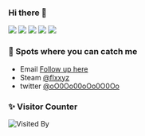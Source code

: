 ### Hi there 👋

![](https://github-profile-summary-cards.vercel.app/api/cards/profile-details?username=flxxyz&theme=github)
![](https://github-profile-summary-cards.vercel.app/api/cards/repos-per-language?username=flxxyz&theme=github)
![](https://github-profile-summary-cards.vercel.app/api/cards/most-commit-language?username=flxxyz&theme=github)
![](https://github-profile-summary-cards.vercel.app/api/cards/stats?username=flxxyz&theme=github)
![](https://github-profile-summary-cards.vercel.app/api/cards/productive-time?username=flxxyz&theme=github)

### 🥷 Spots where you can catch me

- Email [Follow up here](mailto:shinji@sao.sh)
- Steam [@flxxyz](https://steamcommunity.com/id/flxxyz/)
- twitter [@oO0Oo00oOo0O0Oo](https://twitter.com/oO0Oo00oOo0O0Oo)

### ✨ Visitor Counter

![Visited By](https://count.getloli.com/get/@flxxyz?theme=moebooru)

